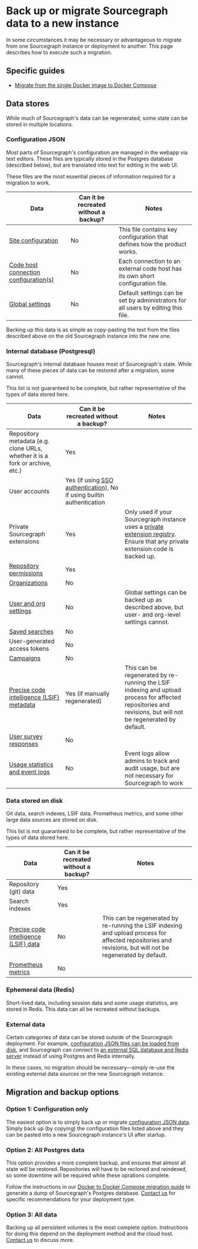 # Back up or migrate Sourcegraph data to a new instance

In some circumstances it may be necessary or advantageous to migrate from one Sourcegraph instance or deployment to another. This page describes how to execute such a migration.

## Specific guides

- [Migrate from the single Docker image to Docker Compose](docker-compose/migrate.md)

## Data stores

While much of Sourcegraph's data can be regenerated, some state can be stored in multiple locations.

### Configuration JSON

Most parts of Sourcegraph's configuration are managed in the webapp via text editors. These files are typically stored in the Postgres database (described below), but are translated into text for editing in the web UI.

These files are the most essential pieces of information required for a migration to work.

|Data|Can it be recreated without a backup?|Notes|
|---|---|---|
|[Site configuration](../config/site_config.md)|No|This file contains key configuration that defines how the product works.|
|[Code host connection configuration(s)](../external_service/index.md)|No|Each connection to an external code host has its own short configuration file.|
|[Global settings](../config/settings.md#editing-global-settings-for-site-admins)|No|Default settings can be set by administrators for all users by editing this file.|

Backing up this data is as simple as copy-pasting the text from the files described above on the old Sourcegraph instance into the new one.

### Internal database (Postgresql)

Sourcegraph's internal database houses most of Sourcegraph's state. While many of these pieces of data can be restored after a migration, some cannot.

This list is not guaranteed to be complete, but rather representative of the types of data stored here.

|Data|Can it be recreated without a backup?|Notes|
|---|---|---|
|Repository metadata (e.g. clone URLs, whether it is a fork or archive, etc.)|Yes||
|User accounts|Yes (if using [SSO authentication](../auth/index.md)), No if using builtin authentication||
|Private Sourcegraph extensions|Yes|Only used if your Sourcegraph instance uses a [private extension registry](../extensions/index.md#publish-extensions-to-a-private-extension-registry). Ensure that any private extension code is backed up.|
|[Repository permissions](../repo/permissions.md)|Yes||
|[Organizations](../../user/organizations/index.md)|No||
|[User and org settings](../config/settings.md)|No|Global settings can be backed up as described above, but user- and org-level settings cannot.|
|[Saved searches](../../user/search/saved_searches.md)|No||
|User-generated access tokens|No||
|[Campaigns](../../user/campaigns/index.md)|No||
|[Precise code intelligence (LSIF) metadata](../../user/code_intelligence/precise_code_intelligence.md)|Yes (if manually regenerated)|This can be regenerated by re-running the LSIF indexing and upload process for affected repositories and revisions, but will not be regenerated by default.|
|[User survey responses](../../user/user_surveys.md)|No||
|[Usage statistics and event logs](../../user/usage_statistics.md)|No|Event logs allow admins to track and audit usage, but are not necessary for Sourcegraph to work|

### Data stored on disk

Git data, search indexes, LSIF data, Prometheus metrics, and some other large data sources are stored on disk.

This list is not guaranteed to be complete, but rather representative of the types of data stored here.

|Data|Can it be recreated without a backup?|Notes|
|---|---|---|
|Repository (git) data|Yes||
|Search indexes|Yes||
|[Precise code intelligence (LSIF) data](../../user/code_intelligence/precise_code_intelligence.md)|No|This can be regenerated by re-running the LSIF indexing and upload process for affected repositories and revisions, but will not be regenerated by default.|
|[Prometheus metrics](../observability/metrics.md)|No||

### Ephemeral data (Redis)

Short-lived data, including session data and some usage statistics, are stored in Redis. This data can all be recreated without backups.

### External data

Certain categories of data can be stored outside of the Sourcegraph deployment. For example, [configuration JSON files can be loaded from disk](../config/advanced_config_file.md), and Sourcegraph can connect to [an external SQL database and Redis server](../external_database.md) instead of using Postgres and Redis internally. 

In these cases, no migration should be necessary—simply re-use the existing external data sources on the new Sourcegraph instance.

## Migration and backup options

### Option 1: Configuration only

The easiest option is to simply back up or migrate [configuration JSON data](#configuration-json). Simply back up (by copying) the configuration files listed above and they can be pasted into a new Sourcegraph instance's UI after startup.

### Option 2: All Postgres data

This option provides a more complete backup, and ensures that almost all state will be restored. Repositories will have to be recloned and reindexed, so some downtime will be required while these oprations complete.

Follow the instructions in our [Docker to Docker Compose migration guide](../install/docker-compose/migrate.md#backup-single-docker-image-database) to generate a dump of Sourcegraph's Postgres database. [Contact us](https://about.sourcegraph.com/contact/sales) for specific recommendations for your deployment type.

### Option 3: All data

Backing up all persistent volumes is the most complete option. Instructions for doing this depend on the deployment method and the cloud host. [Contact us](https://about.sourcegraph.com/contact/sales) to discuss more.
